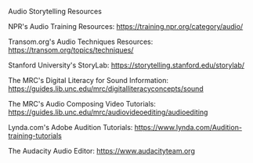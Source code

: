Audio Storytelling Resources

NPR's Audio Training Resources: https://training.npr.org/category/audio/

Transom.org's Audio Techniques Resources: https://transom.org/topics/techniques/

Stanford University's StoryLab: https://storytelling.stanford.edu/storylab/

The MRC's Digital Literacy for Sound Information: https://guides.lib.unc.edu/mrc/digitalliteracyconcepts/sound

The MRC's Audio Composing Video Tutorials: https://guides.lib.unc.edu/mrc/audiovideoediting/audioediting

Lynda.com's Adobe Audition Tutorials: https://www.lynda.com/Audition-training-tutorials

The Audacity Audio Editor: https://www.audacityteam.org


